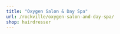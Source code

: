 ```yaml
---
title: "Oxygen Salon & Day Spa"
url: /rockville/oxygen-salon-and-day-spa/
shop: hairdresser
---
```

